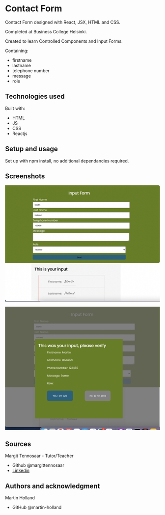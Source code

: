 # Contact Form

Contact Form designed with React, JSX, HTML and CSS.

Completed at Business College Helsinki.

Created to learn Controlled Components and Input Forms.

Containing:

- firstname
- lastname
- telephone number
- message
- role

## Technologies used

Built with:

- HTML
- JS
- CSS
- Reactjs

## Setup and usage

Set up with npm install, no additional dependancies required.

## Screenshots

![alt text](https://github.com/martin-holland/contactform/blob/main/contactform-main.png "Main Contact form page image")

![alt text](https://github.com/martin-holland/contactform/blob/main/contactform-popup.png "Popup on contact form page image")

## Sources

Margit Tennosaar - Tutor/Teacher

- Github @margittennosaar
- [Linkedin](https://www.linkedin.com/in/margittennosaar/)

## Authors and acknowledgment

Martin Holland

- GitHub @martin-holland
